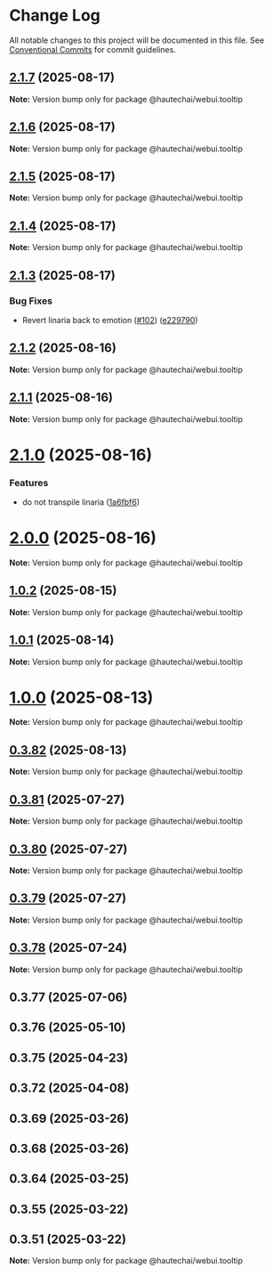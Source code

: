 # Change Log

All notable changes to this project will be documented in this file.
See [Conventional Commits](https://conventionalcommits.org) for commit guidelines.

## [2.1.7](https://github.com/HautechAI/webui/compare/@hautechai/webui.tooltip@2.1.6...@hautechai/webui.tooltip@2.1.7) (2025-08-17)

**Note:** Version bump only for package @hautechai/webui.tooltip

## [2.1.6](https://github.com/HautechAI/webui/compare/@hautechai/webui.tooltip@2.1.5...@hautechai/webui.tooltip@2.1.6) (2025-08-17)

**Note:** Version bump only for package @hautechai/webui.tooltip

## [2.1.5](https://github.com/HautechAI/webui/compare/@hautechai/webui.tooltip@2.1.4...@hautechai/webui.tooltip@2.1.5) (2025-08-17)

**Note:** Version bump only for package @hautechai/webui.tooltip

## [2.1.4](https://github.com/HautechAI/webui/compare/@hautechai/webui.tooltip@2.1.3...@hautechai/webui.tooltip@2.1.4) (2025-08-17)

**Note:** Version bump only for package @hautechai/webui.tooltip

## [2.1.3](https://github.com/HautechAI/webui/compare/@hautechai/webui.tooltip@2.1.2...@hautechai/webui.tooltip@2.1.3) (2025-08-17)

### Bug Fixes

- Revert linaria back to emotion ([#102](https://github.com/HautechAI/webui/issues/102)) ([e229790](https://github.com/HautechAI/webui/commit/e229790dae8eba4b3037bbe41365e5a73ab7f6dc))

## [2.1.2](https://github.com/HautechAI/webui/compare/@hautechai/webui.tooltip@2.1.1...@hautechai/webui.tooltip@2.1.2) (2025-08-16)

**Note:** Version bump only for package @hautechai/webui.tooltip

## [2.1.1](https://github.com/HautechAI/webui/compare/@hautechai/webui.tooltip@2.1.0...@hautechai/webui.tooltip@2.1.1) (2025-08-16)

**Note:** Version bump only for package @hautechai/webui.tooltip

# [2.1.0](https://github.com/HautechAI/webui/compare/@hautechai/webui.tooltip@1.0.2...@hautechai/webui.tooltip@2.1.0) (2025-08-16)

### Features

- do not transpile linaria ([1a6fbf6](https://github.com/HautechAI/webui/commit/1a6fbf6353a0e5028040006b5045170cf83f1ba0))

# [2.0.0](https://github.com/HautechAI/webui/compare/@hautechai/webui.tooltip@1.0.2...@hautechai/webui.tooltip@2.0.0) (2025-08-16)

**Note:** Version bump only for package @hautechai/webui.tooltip

## [1.0.2](https://github.com/HautechAI/webui/compare/@hautechai/webui.tooltip@1.0.1...@hautechai/webui.tooltip@1.0.2) (2025-08-15)

**Note:** Version bump only for package @hautechai/webui.tooltip

## [1.0.1](https://github.com/HautechAI/webui/compare/@hautechai/webui.tooltip@1.0.0...@hautechai/webui.tooltip@1.0.1) (2025-08-14)

**Note:** Version bump only for package @hautechai/webui.tooltip

# [1.0.0](https://github.com/HautechAI/webui/compare/@hautechai/webui.tooltip@0.3.82...@hautechai/webui.tooltip@1.0.0) (2025-08-13)

**Note:** Version bump only for package @hautechai/webui.tooltip

## [0.3.82](https://github.com/HautechAI/webui/compare/@hautechai/webui.tooltip@0.3.81...@hautechai/webui.tooltip@0.3.82) (2025-08-13)

**Note:** Version bump only for package @hautechai/webui.tooltip

## [0.3.81](https://github.com/HautechAI/webui/compare/@hautechai/webui.tooltip@0.3.80...@hautechai/webui.tooltip@0.3.81) (2025-07-27)

**Note:** Version bump only for package @hautechai/webui.tooltip

## [0.3.80](https://github.com/HautechAI/webui/compare/@hautechai/webui.tooltip@0.3.79...@hautechai/webui.tooltip@0.3.80) (2025-07-27)

**Note:** Version bump only for package @hautechai/webui.tooltip

## [0.3.79](https://github.com/HautechAI/webui/compare/@hautechai/webui.tooltip@0.3.78...@hautechai/webui.tooltip@0.3.79) (2025-07-27)

**Note:** Version bump only for package @hautechai/webui.tooltip

## [0.3.78](https://github.com/HautechAI/webui/compare/@hautechai/webui.tooltip@0.3.77...@hautechai/webui.tooltip@0.3.78) (2025-07-24)

**Note:** Version bump only for package @hautechai/webui.tooltip

## 0.3.77 (2025-07-06)

## 0.3.76 (2025-05-10)

## 0.3.75 (2025-04-23)

## 0.3.72 (2025-04-08)

## 0.3.69 (2025-03-26)

## 0.3.68 (2025-03-26)

## 0.3.64 (2025-03-25)

## 0.3.55 (2025-03-22)

## 0.3.51 (2025-03-22)

**Note:** Version bump only for package @hautechai/webui.tooltip
